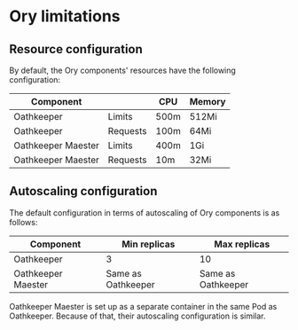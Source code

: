 # Ory limitations

## Resource configuration

By default, the Ory components' resources have the following configuration:

| Component          |          | CPU  | Memory |
|--------------------|----------|------|--------|
| Oathkeeper         | Limits   | 500m | 512Mi  |
| Oathkeeper         | Requests | 100m | 64Mi   |
| Oathkeeper Maester | Limits   | 400m | 1Gi    |
| Oathkeeper Maester | Requests | 10m  | 32Mi   |

## Autoscaling configuration

The default configuration in terms of autoscaling of Ory components is as follows:

| Component          | Min replicas       | Max replicas       |
|--------------------|--------------------|--------------------|
| Oathkeeper         | 3                  | 10                 |
| Oathkeeper Maester | Same as Oathkeeper | Same as Oathkeeper |

Oathkeeper Maester is set up as a separate container in the same Pod as Oathkeeper. Because of that, their autoscaling configuration is similar.